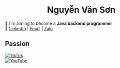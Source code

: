 <h1 align="center">Nguyễn Văn Sơn</h1>

🚀 I'm aiming to become a **Java backend programmer** <br>
🔎 [LinkedIn](https://www.linkedin.com/in/sonnees) | [Email](mailto:sson12131415@gmail.com)  |  [Zalo](https://zalo.me/0395906032)

## Passion
[![TikTok](https://img.shields.io/badge/TikTok-%23000000.svg?logo=TikTok&logoColor=white)](https://www.tiktok.com/@sonnees2012)  
[![YouTube](https://img.shields.io/badge/YouTube-%23FF0000.svg?logo=YouTube&logoColor=white)](https://www.youtube.com/@sonnees)

